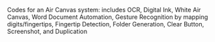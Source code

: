 Codes for an Air Canvas system: includes 
OCR,
Digital Ink,
White Air Canvas,
Word Document Automation,
Gesture Recognition by mapping digits/fingertips,
Fingertip Detection,
Folder Generation,
Clear Button,
Screenshot, and
Duplication
